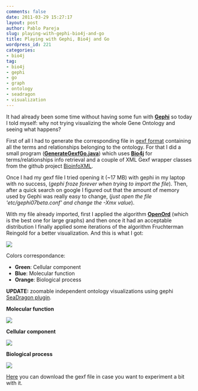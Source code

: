 ```yaml
---
comments: false
date: 2011-03-29 15:27:17
layout: post
author: Pablo Pareja
slug: playing-with-gephi-bio4j-and-go
title: Playing with Gephi, Bio4j and Go
wordpress_id: 221
categories:
- bio4j
tag:
- bio4j
- gephi
- go
- graph
- ontology
- seadragon
- visualization
---
```


It had already been some time without having some fun with [**Gephi**](http://www.gephi.org) so today I told myself: why not trying visualizing the whole Gene Ontology and seeing what happens?

First of all I had to generate the corresponding file in [gexf format](http://gexf.net/format/) containing all the terms and relationships belonging to the ontology.
For that I did a small program ([**GenerateGexfGo.java**](https://github.com/bio4j/Bio4jTools/blob/master/src/com/era7/bioinfo/bio4j/tools/GenerateGexfGo.java)) which uses [**Bio4j**](http://www.bio4j.com) for terms/relationships info retrieval and a couple of XML Gexf wrapper classes from the github project [BioinfoXML](https://github.com/pablopareja/BioinfoXML).

Once I had my gexf file I tried opening it (~17 MB) with gephi in my laptop with no success, (_gephi froze forever when trying to import the file_). 
Then, after a quick search on google I figured out that the amount of memory used by Gephi was really easy to change, (_just open the file 'etc/gephi07beta.conf' and change the -Xmx value_).

With my file already imported, first I applied the algorithm [**OpenOrd**](http://gephi.org/2010/openord-new-layout-plugin-the-fastest-algorithm-so-far/) (which is the best one for large graphs) and then once it had an acceptable distribution I finally applied some iterations of the algorithm Fruchterman Reingold for a better visualization.
And this is what I got:

[![](http://blog.ohnosequences.com/wp-content/uploads/2011/03/wholeGoScreenShot-287x300.jpg)](http://blog.ohnosequences.com/wp-content/uploads/2011/03/wholeGo.svg)

Colors correspondance:	

* **Green**: Cellular component
* **Blue**: Molecular function
* **Orange**: Biological process

**UPDATE:** zoomable independent ontology visualizations using gephi [SeaDragon plugin](http://gephi.org/plugins/seadragon/).

**Molecular function**

[![](http://blog.ohnosequences.com/wp-content/uploads/2011/03/molecularFunctionScreenShot-300x281.jpg)](http://www.bio4j.com/imgs/molecular_function)

**Cellular component**

[![](http://blog.ohnosequences.com/wp-content/uploads/2011/03/cellularComponentScreenShot-300x280.jpg)](http://www.bio4j.com/imgs/cellular_component)

**Biological process**

[![](http://blog.ohnosequences.com/wp-content/uploads/2011/03/biologicalProcessScreenShot-300x275.jpg)](http://www.bio4j.com/imgs/biological_process)

[Here](https://s3-eu-west-1.amazonaws.com/pablo-tests/wholeGo.gexf) you can download the gexf file in case you want to experiment a bit with it.




